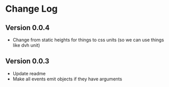 # Change Log

## Version 0.0.4

- Change from static heights for things to css units (so we can use  things like dvh unit)

## Version 0.0.3

- Update readme
- Make all events emit objects if they have arguments

